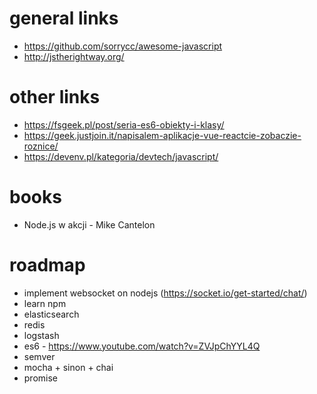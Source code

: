 # general links
- https://github.com/sorrycc/awesome-javascript
- http://jstherightway.org/

# other links
- https://fsgeek.pl/post/seria-es6-obiekty-i-klasy/
- https://geek.justjoin.it/napisalem-aplikacje-vue-reactcie-zobaczie-roznice/
- https://devenv.pl/kategoria/devtech/javascript/


# books
- Node.js w akcji - Mike Cantelon

# roadmap
- implement websocket on nodejs (https://socket.io/get-started/chat/)
- learn npm
- elasticsearch
- redis
- logstash
- es6 - https://www.youtube.com/watch?v=ZVJpChYYL4Q
- semver
- mocha + sinon + chai 
- promise

